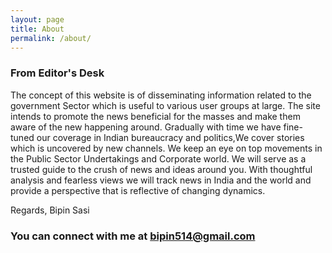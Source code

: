 ```yaml
---
layout: page
title: About
permalink: /about/
---
```


 
### From Editor's Desk

The concept of this website is of disseminating information related to the government Sector which is useful to various user groups at large. The site intends to promote the news  beneficial for the masses and make them aware of the new happening around. Gradually with time we have fine-tuned our coverage  in Indian bureaucracy and politics,We cover stories which is uncovered by new channels. We keep an eye on top movements in the Public Sector Undertakings and Corporate world.  We will serve as a trusted guide to the crush of news and ideas around you. With thoughtful analysis and fearless views we will track news in India and the world and provide a perspective that is reflective of changing dynamics.

Regards,
Bipin Sasi

### You can connect with me at [bipin514@gmail.com](mailto:bipin514@gmail.com)
 
